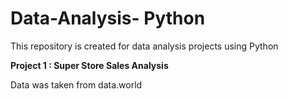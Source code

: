 # Data-Analysis- Python
This repository is created for data analysis projects using Python

**Project 1 : Super Store Sales Analysis**

Data was taken from data.world

